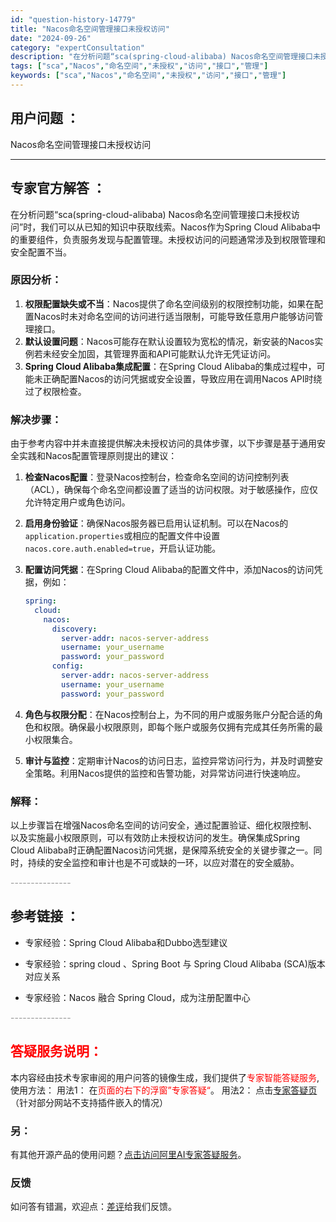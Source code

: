 ```yaml
---
id: "question-history-14779"
title: "Nacos命名空间管理接口未授权访问"
date: "2024-09-26"
category: "expertConsultation"
description: "在分析问题“sca(spring-cloud-alibaba) Nacos命名空间管理接口未授权访问”时，我们可以从已知的知识中获取线索。Nacos作为Spring Cloud Alibaba中的重要组件，负责服务发现与配置管理。未授权访问的问题通常涉及到权限管理和安全配置不当。### 原因分析：1"
tags: ["sca","Nacos","命名空间","未授权","访问","接口","管理"]
keywords: ["sca","Nacos","命名空间","未授权","访问","接口","管理"]
---
```


## 用户问题 ： 
 Nacos命名空间管理接口未授权访问  

---------------
## 专家官方解答 ：

在分析问题“sca(spring-cloud-alibaba) Nacos命名空间管理接口未授权访问”时，我们可以从已知的知识中获取线索。Nacos作为Spring Cloud Alibaba中的重要组件，负责服务发现与配置管理。未授权访问的问题通常涉及到权限管理和安全配置不当。

### 原因分析：
1. **权限配置缺失或不当**：Nacos提供了命名空间级别的权限控制功能，如果在配置Nacos时未对命名空间的访问进行适当限制，可能导致任意用户能够访问管理接口。
2. **默认设置问题**：Nacos可能存在默认设置较为宽松的情况，新安装的Nacos实例若未经安全加固，其管理界面和API可能默认允许无凭证访问。
3. **Spring Cloud Alibaba集成配置**：在Spring Cloud Alibaba的集成过程中，可能未正确配置Nacos的访问凭据或安全设置，导致应用在调用Nacos API时绕过了权限检查。

### 解决步骤：
由于参考内容中并未直接提供解决未授权访问的具体步骤，以下步骤是基于通用安全实践和Nacos配置管理原则提出的建议：

1. **检查Nacos配置**：登录Nacos控制台，检查命名空间的访问控制列表（ACL），确保每个命名空间都设置了适当的访问权限。对于敏感操作，应仅允许特定用户或角色访问。

2. **启用身份验证**：确保Nacos服务器已启用认证机制。可以在Nacos的`application.properties`或相应的配置文件中设置`nacos.core.auth.enabled=true`，开启认证功能。

3. **配置访问凭据**：在Spring Cloud Alibaba的配置文件中，添加Nacos的访问凭据，例如：
   ```yaml
   spring:
     cloud:
       nacos:
         discovery:
           server-addr: nacos-server-address
           username: your_username
           password: your_password
         config:
           server-addr: nacos-server-address
           username: your_username
           password: your_password
   ```
   
4. **角色与权限分配**：在Nacos控制台上，为不同的用户或服务账户分配合适的角色和权限。确保最小权限原则，即每个账户或服务仅拥有完成其任务所需的最小权限集合。

5. **审计与监控**：定期审计Nacos的访问日志，监控异常访问行为，并及时调整安全策略。利用Nacos提供的监控和告警功能，对异常访问进行快速响应。

### 解释：
以上步骤旨在增强Nacos命名空间的访问安全，通过配置验证、细化权限控制、以及实施最小权限原则，可以有效防止未授权访问的发生。确保集成Spring Cloud Alibaba时正确配置Nacos访问凭据，是保障系统安全的关键步骤之一。同时，持续的安全监控和审计也是不可或缺的一环，以应对潜在的安全威胁。


<font color="#949494">---------------</font> 


## 参考链接 ：

* 专家经验：Spring Cloud Alibaba和Dubbo选型建议 
 
 * 专家经验：spring cloud 、Spring Boot 与 Spring Cloud Alibaba (SCA)版本对应关系 
 
 * 专家经验：Nacos 融合 Spring Cloud，成为注册配置中心 


 <font color="#949494">---------------</font> 
 


## <font color="#FF0000">答疑服务说明：</font> 

本内容经由技术专家审阅的用户问答的镜像生成，我们提供了<font color="#FF0000">专家智能答疑服务</font>,使用方法：
用法1： 在<font color="#FF0000">页面的右下的浮窗”专家答疑“</font>。
用法2： 点击[专家答疑页](https://answer.opensource.alibaba.com/docs/intro)（针对部分网站不支持插件嵌入的情况）
### 另：


有其他开源产品的使用问题？[点击访问阿里AI专家答疑服务](https://answer.opensource.alibaba.com/docs/intro)。
### 反馈
如问答有错漏，欢迎点：[差评](https://ai.nacos.io/user/feedbackByEnhancerGradePOJOID?enhancerGradePOJOId=14798)给我们反馈。
